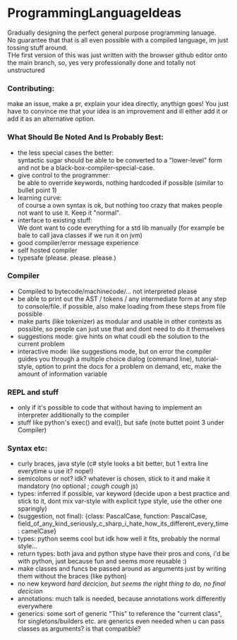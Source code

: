 # ProgrammingLanguageIdeas

Gradually designing the perfect general purpose programming lanuage. <br>
No guarantee that that is all even possible with a compiled language, im just tossing stuff around. <br>
THe first version of this was just written with the browser github editor onto the main branch, so, yes very professionally done and totally not unstructured

### Contributing:
make an issue, make a pr, explain your idea directly, anythign goes! You just have to convince me that your idea is an improvement and ill either add it or add it as an alternative option.

### What Should Be Noted And Is Probably Best:
- the less special cases the better: <br>
    syntactic sugar should be able to be converted to a "lower-level" form and not be a black-box-compiler-special-case.
- give control to the programmer: <br>
    be able to override keywords, nothing hardcoded if possible (similar to bullet point 1)
- learning curve: <br>
    of course a own syntax is ok, but nothing too crazy that makes people not want to use it. Keep it "normal".
- interface to existing stuff: <br>
    We dont want to code everything for a std lib manually (for example be bale to call java classes if we run it on jvm)
- good compiler/error message experience
- self hosted compiler
- typesafe (please. please. please.)

### Compiler
- Compiled to bytecode/machinecode/... not interpreted please
- be able to print out the AST / tokens / any intermediate form at any step to console/file. if possible, also make loading from these steps from file possible
- make parts (like tokenizer) as modular and usable in other contexts as possible, so people can just use that and dont need to do it themselves
- suggestions mode: give hints on what coudl eb the solution to the current problem
- interactive mode: like suggestions mode, but on error the compiler guides you through a multiple choice dialog (command line), tutorial-style, option to print the docs for a problem on demand, etc, make the amount of information variable

### REPL and stuff
- only if it's possible to code that without having to implement an interpreter additionally to the compiler
- stuff like python's exec() and eval(), but safe (note buttet point 3 under Compiler)

### Syntax etc:
- curly braces, java style (c# style looks a bit better, but 1 extra line everytime u use it? nope!)
- semicolons or not? idk? whatever is chosen, stick to it and make it mandatory (no optional ; *cough cough* js)
- types: inferred if possible, var keyword (decide upon a best practice and stick to it, dont mix var-style with explicit type style, use the other one sparingly)
- (suggestion, not final): {class: PascalCase, function: PascalCase, field_of_any_kind_seriously_c_sharp_i_hate_how_its_different_every_time: camelCase}
- types: python seems cool but idk how well it fits, probably the normal style...
- return types: both java and python stype have their pros and cons, i'd be with python, just because fun and seems more reusable :)
- make classes and funcs be passed around as arguments just by writing them without the braces (like python)
- no new keyword *hard decicion, but seems the right thing to do, no final decicion*
- annotations: much talk is needed, because annotations work differently everywhere
- generics: some sort of generic "This" to reference the "current class", for singletons/builders etc. are generics even needed when u can pass classes as arguments? is that compatible?

